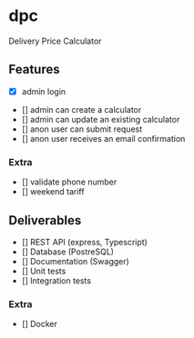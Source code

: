 # dpc
Delivery Price Calculator

## Features

- [x] admin login
- [] admin can create a calculator
- [] admin can update an existing calculator
- [] anon user can submit request
- [] anon user receives an email confirmation

### Extra

- [] validate phone number
- [] weekend tariff

## Deliverables

- [] REST API (express, Typescript)
- [] Database (PostreSQL)
- [] Documentation (Swagger)
- [] Unit tests
- [] Integration tests

### Extra

- [] Docker
